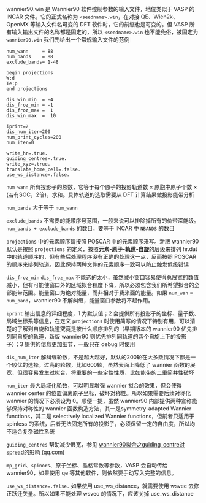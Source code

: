 wannier90.win 是 Wannier90 软件控制参数的输入文件，地位类似于 VASP 的 INCAR 文件。它的正式名称为 `<seedname>.win`，在对接 QE、Wien2k、OpenMX 等输入文件名可变的 DFT 软件时，它的前缀也是可变的。但 VASP 所有输入输出文件的名称都是固定的，所以 `<seedname>.win` 也不能免俗，被固定为  `wannier90.win`
我们先给出一个常规输入文件的范例

```
num_wann     = 88
num_bands    = 88
exclude_bands= 1-48

begin projections
W:d
Te:p
end projections

dis_win_min  = -4
dis_froz_min = -1
dis_froz_max =  1
dis_win_max  =  10

iprint=2
dis_num_iter=200
num_print_cycles=200
num_iter=0

write_hr=.true.
guiding_centres=.true.
write_xyz=.true.
translate_home_cell=.false.
use_ws_distance=.false.
```

`num_wann` 所有投影子的总数，它等于每个原子的投影轨道数 $\times$ 原胞中原子个数 $\times$ (若有SOC，2倍)，求和。具体轨道的选取需要从 DFT 计算结果做投影能带分析

`num_bands` 大于等于 `num_wann`

`exclude_bands` 不需要的能带序号范围，一般来说可以排除掉所有的价带深能级。`num_bands + exclude_bands` 的数目，要等于 INCAR 中 `NBANDS` 的数目

`projections` 中的元素顺序请按照 POSCAR 中的元素顺序来写。新版 wannier90 默认是按照 `projections` 的定义，按照**元素-原子-轨道-自旋**的层级来排列 hr.dat 中的轨道顺序的，但有些后处理程序没有正确的处理这一点，反而按照 POSCAR 的顺序来排列轨道。因此保持两种文件的元素顺序一致可以防止触发低级错误

`dis_froz_min` `dis_froz_max` 不能选的太小，虽然减小窗口容易使得总展宽的数值减小，但有可能使窗口外的区域拟合程度下降，所以必须包含我们所希望拟合的全部能带范围。能量窗口为绝对能量，而非相对于费米面的能量。如果 `num_wan` = `num_band`，wannier90 不解纠缠，能量窗口参数将不起作用。

`iprint` 输出信息的详细程度，1 为默认值；2 会提供所有投影子的坐标、量子数、局域坐标系等信息，在定义 `projections` 时使用简写的情况下特别有用，可以清楚的了解到自旋和轨道究竟是按什么顺序排列的（早期版本的 wannier90 优先排列同自旋的轨道，新版 wannier90 则优先排列同轨道的两个自旋上下的投影子）；3 提供的信息更加细节，一般只在 debug 时使用

`dis_num_iter` 解纠缠轮数，不是越大越好，默认的200轮在大多数情况下都是一个较优的选择。过高的轮数，比如600轮，虽然表面上降低了 wannier 函数的展宽，但很容易发生过拟合，将重要的一些定性性质，比如能带的二重简并性破坏
  
`num_iter` 最大局域化轮数，可以明显增强 wannier 拟合的效果，但会使得 wannier center 的位置偏离原子坐标，破坏对称性。所以如果需要后续对称化 wannier 的情况下必须设为 0。顺便一提，虽然 wannier90 内部提供两种宣称能够保持对称性的 wannier 函数构造方法，其一是symmetry-adapted Wannier functions，其二是 selectively localized Wannier functions，但前者只适用于 spinless 的系统，后者无法固定所有的投影子，必须保留一定的自由度，所以均不适合复杂磁性系统

`guiding_centres` 帮助减少展宽，参见 [wannier90拟合之guiding_centre对spread的影响 (qq.com)](https://mp.weixin.qq.com/s/qRRNWmGjgYcZgGECdgbJdg)

`mp_grid`、`spinors`、原子坐标、晶格常数等参数，VASP 会自动传给 wannier90，如果使用 qe 等其他软件，则依然要手动写入完整的信息。
 
`use_ws_distance=.false.` 如果使用 use_ws_distance，就需要使用 wsvec 去修正跃迁矢量。所以如果不能处理 wsvec 的情况下，应该关掉 use_ws_distance